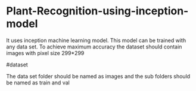 # Plant-Recognition-using-inception-model

It uses inception machine learning model. This model can be trained with any data set. To achieve maximum accuracy the dataset should contain images with pixel size 299*299

#dataset

The data set folder should be named as images and the sub folders should be named as train and val
